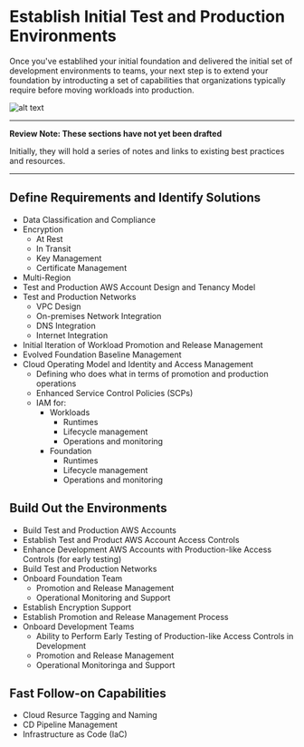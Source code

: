 # Establish Initial Test and Production Environments

Once you've establihed your initial foundation and delivered the initial set of development environments to teams, your next step is to extend your foundation by introducting a set of capabilities that organizations typically require before moving workloads into production.

![alt text](https://github.com/ckamps/aws-foundation-journey/raw/master/images/test-prod-single-region.png "Initial Test and Production Environments in Single AWS Region")

---
**Review Note: These sections have not yet been drafted**

Initially, they will hold a series of notes and links to existing best practices and resources.

---

## Define Requirements and Identify Solutions

* Data Classification and Compliance
* Encryption
  * At Rest
  * In Transit
  * Key Management 
  * Certificate Management
* Multi-Region
* Test and Production AWS Account Design and Tenancy Model
* Test and Production Networks
  * VPC Design
  * On-premises Network Integration
  * DNS Integration
  * Internet Integration
* Initial Iteration of Workload Promotion and Release Management
* Evolved Foundation Baseline Management
* Cloud Operating Model and Identity and Access Management
  * Defining who does what in terms of promotion and production operations
  * Enhanced Service Control Policies (SCPs)
  * IAM for:
    * Workloads
      * Runtimes
      * Lifecycle management
      * Operations and monitoring
    * Foundation
      * Runtimes
      * Lifecycle management
      * Operations and monitoring

## Build Out the Environments

* Build Test and Production AWS Accounts
* Establish Test and Product AWS Account Access Controls
* Enhance Development AWS Accounts with Production-like Access Controls (for early testing)
* Build Test and Production Networks
* Onboard Foundation Team
  * Promotion and Release Management
  * Operational Monitoring and Support
* Establish Encryption Support
* Establish Promotion and Release Management Process
* Onboard Development Teams
  * Ability to Perform Early Testing of Production-like Access Controls in Development
  * Promotion and Release Management
  * Operational Monitoringa and Support
  
## Fast Follow-on Capabilities

* Cloud Resurce Tagging and Naming
* CD Pipeline Management
* Infrastructure as Code (IaC)
